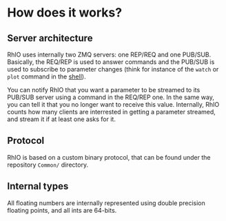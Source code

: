 # How does it works?

## Server architecture

RhIO uses internally two ZMQ servers: one REP/REQ and one PUB/SUB. Basically, the
REQ/REP is used to answer commands and the PUB/SUB is used to subscribe to parameter
changes (think for instance of the ``watch`` or ``plot`` command in the [shell](shell.md)).

You can notify RhIO that you want a parameter to be streamed to its PUB/SUB server
using a command in the REQ/REP one. In the same way, you can tell it that you no
longer want to receive this value. Internally, RhIO counts how many clients are
interrested in getting a parameter streamed, and stream it if at least one asks
for it.

## Protocol

RhIO is based on a custom binary protocol, that can be found under the repository ``Common/``
directory.

## Internal types

All floating numbers are internally represented using double precision floating 
points, and all ints are 64-bits.


